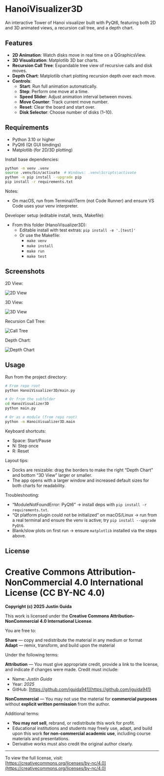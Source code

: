 # HanoiVisualizer3D

An interactive Tower of Hanoi visualizer built with PyQt6, featuring both 2D and 3D animated views, a recursion call tree, and a depth chart.

## Features

* **2D Animation**: Watch disks move in real time on a QGraphicsView.
* **3D Visualization**: Matplotlib 3D bar charts.
* **Recursion Call Tree**: Expandable tree view of recursive calls and disk moves.
* **Depth Chart**: Matplotlib chart plotting recursion depth over each move.
* **Controls**:
  * **Start**: Run full animation automatically.
  * **Step**: Perform one move at a time.
  * **Speed Slider**: Adjust animation interval between moves.
  * **Move Counter**: Track current move number.
  * **Reset**: Clear the board and start over.
  * **Disk Selector**: Choose number of disks (1–10).

## Requirements

- Python 3.10 or higher
- PyQt6 (Qt GUI bindings)
- Matplotlib (for 2D/3D plotting)

Install base dependencies:

```bash
python -m venv .venv
source .venv/bin/activate  # Windows: .venv\Scripts\activate
python -m pip install --upgrade pip
pip install -r requirements.txt
```

Notes:
- On macOS, run from Terminal/iTerm (not Code Runner) and ensure VS Code uses your venv interpreter.

Developer setup (editable install, tests, Makefile):

- From this folder (HanoiVisualizer3D):
  - Editable install with test extras: `pip install -e '.[test]'`
  - Or use the Makefile:
    - `make venv`
    - `make install`
    - `make run`
    - `make test`

## Screenshots

2D View:

![2D View](screenshots/2d_view.png)

3D View:

![3D View](screenshots/3d_view.png)

Recursion Call Tree:

![Call Tree](screenshots/call_tree.png)

Depth Chart:

![Depth Chart](screenshots/depth_chart.png)


## Usage

Run from the project directory:

```bash
# From repo root
python HanoiVisualizer3D/main.py

# Or from the subfolder
cd HanoiVisualizer3D
python main.py

# Or as a module (from repo root)
python -m HanoiVisualizer3D.main
```

Keyboard shortcuts:
- Space: Start/Pause
- N: Step once
- R: Reset

Layout tips:
- Docks are resizable: drag the borders to make the right “Depth Chart” and bottom “3D View” larger or smaller.
- The app opens with a larger window and increased default sizes for both charts for readability.

Troubleshooting:
- “ModuleNotFoundError: PyQt6” → install deps with `pip install -r requirements.txt`.
- “Qt platform plugin could not be initialized” on macOS/Linux → run from a real terminal and ensure the venv is active; try `pip install --upgrade PyQt6`.
- Blank/slow plots on first run → ensure `matplotlib` installed via the steps above.

## License

# Creative Commons Attribution-NonCommercial 4.0 International License (CC BY-NC 4.0)

**Copyright (c) 2025 Justin Guida**

This work is licensed under the **Creative Commons Attribution-NonCommercial 4.0 International License**.

You are free to:

**Share** — copy and redistribute the material in any medium or format  
**Adapt** — remix, transform, and build upon the material  

Under the following terms:

 **Attribution** — You must give appropriate credit, provide a link to the license, and indicate if changes were made. Credit must include:
- Name: *Justin Guida*
- Year: *2025*
- GitHub: [https://github.com/jguida941](https://github.com/jguida941)

 **NonCommercial** — You may not use the material for **commercial purposes** without **explicit written permission** from the author.

Additional terms:

- **You may not sell**, rebrand, or redistribute this work for profit.  
- Educational institutions and students may freely use, adapt, and build upon this work **for non-commercial academic use**, including course materials and presentations.
- Derivative works must also credit the original author clearly.

---

To view the full license, visit:  
[https://creativecommons.org/licenses/by-nc/4.0](https://creativecommons.org/licenses/by-nc/4.0)
